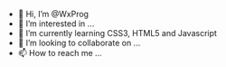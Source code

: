 - 👋 Hi, I’m @WxProg
- 👀 I’m interested in ...
- 🌱 I’m currently learning CSS3, HTML5 and Javascript
- 💞️ I’m looking to collaborate on ...
- 📫 How to reach me ...

<!---
WxProg/WxProg is a ✨ special ✨ repository because its `README.md` (this file) appears on your GitHub profile.
You can click the Preview link to take a look at your changes.
--->
